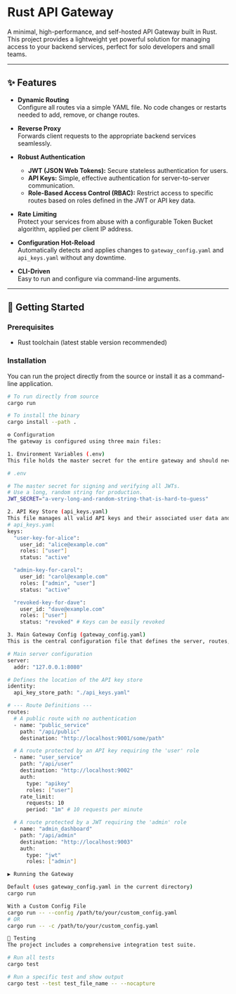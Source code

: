 # Rust API Gateway

A minimal, high-performance, and self-hosted API Gateway built in Rust. This project provides a lightweight yet powerful solution for managing access to your backend services, perfect for solo developers and small teams.

---

## ✨ Features

- **Dynamic Routing**  
  Configure all routes via a simple YAML file. No code changes or restarts needed to add, remove, or change routes.

- **Reverse Proxy**  
  Forwards client requests to the appropriate backend services seamlessly.

- **Robust Authentication**  
  - **JWT (JSON Web Tokens):** Secure stateless authentication for users.  
  - **API Keys:** Simple, effective authentication for server-to-server communication.  
  - **Role-Based Access Control (RBAC):** Restrict access to specific routes based on roles defined in the JWT or API key data.

- **Rate Limiting**  
  Protect your services from abuse with a configurable Token Bucket algorithm, applied per client IP address.

- **Configuration Hot-Reload**  
  Automatically detects and applies changes to `gateway_config.yaml` and `api_keys.yaml` without any downtime.

- **CLI-Driven**  
  Easy to run and configure via command-line arguments.

---

## 🚀 Getting Started

### Prerequisites

- Rust toolchain (latest stable version recommended)

### Installation

You can run the project directly from the source or install it as a command-line application.

```bash
# To run directly from source
cargo run

# To install the binary
cargo install --path .

⚙️ Configuration
The gateway is configured using three main files:

1. Environment Variables (.env)
This file holds the master secret for the entire gateway and should never be committed to version control.

# .env

# The master secret for signing and verifying all JWTs.
# Use a long, random string for production.
JWT_SECRET="a-very-long-and-random-string-that-is-hard-to-guess"

2. API Key Store (api_keys.yaml)
This file manages all valid API keys and their associated user data and roles.
# api_keys.yaml
keys:
  "user-key-for-alice":
    user_id: "alice@example.com"
    roles: ["user"]
    status: "active"

  "admin-key-for-carol":
    user_id: "carol@example.com"
    roles: ["admin", "user"]
    status: "active"

  "revoked-key-for-dave":
    user_id: "dave@example.com"
    roles: ["user"]
    status: "revoked" # Keys can be easily revoked

3. Main Gateway Config (gateway_config.yaml)
This is the central configuration file that defines the server, routes, and authentication requirements.

# Main server configuration
server:
  addr: "127.0.0.1:8080"

# Defines the location of the API key store
identity:
  api_key_store_path: "./api_keys.yaml"

# --- Route Definitions ---
routes:
  # A public route with no authentication
  - name: "public_service"
    path: "/api/public"
    destination: "http://localhost:9001/some/path"

  # A route protected by an API key requiring the 'user' role
  - name: "user_service"
    path: "/api/user"
    destination: "http://localhost:9002"
    auth:
      type: "apikey"
      roles: ["user"]
    rate_limit:
      requests: 10
      period: "1m" # 10 requests per minute

  # A route protected by a JWT requiring the 'admin' role
  - name: "admin_dashboard"
    path: "/api/admin"
    destination: "http://localhost:9003"
    auth:
      type: "jwt"
      roles: ["admin"]

▶️ Running the Gateway

Default (uses gateway_config.yaml in the current directory)
cargo run

With a Custom Config File
cargo run -- --config /path/to/your/custom_config.yaml
# OR
cargo run -- -c /path/to/your/custom_config.yaml

🧪 Testing
The project includes a comprehensive integration test suite.

# Run all tests
cargo test

# Run a specific test and show output
cargo test --test test_file_name -- --nocapture